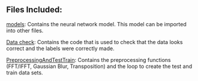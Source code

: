 ## Files Included:



<ins>models</ins>: Contains the neural network model. This model can be imported into other files.  


<ins>Data check</ins>: Contains the code that is used to check that the data looks correct and the labels were correctly made.  


<ins>PreprocessingAndTestTrain</ins>: Contains the preprocessing functions (FFT/IFFT, Gaussian Blur, Transposition) and the loop to create the test and train data sets.  


